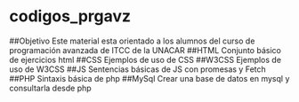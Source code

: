 # codigos_prgavz
##Objetivo
Este material esta orientado a los alumnos del curso de programación avanzada de ITCC de la UNACAR
##HTML
Conjunto básico de ejercicios html
##CSS
Ejemplos de uso de CSS
##W3CSS
Ejemplos de uso de W3CSS
##JS
Sentencias básicas de JS con promesas y Fetch
##PHP
Sintaxis básica de php
##MySql
Crear una base de datos en mysql y consultarla desde php

